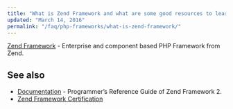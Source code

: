 ```yaml
---
title: "What is Zend Framework and what are some good resources to learn it?"
updated: "March 14, 2016"
permalink: "/faq/php-frameworks/what-is-zend-framework/"
---
```


[Zend Framework](http://framework.zend.com/) - Enterprise and component based
PHP Framework from Zend.

## See also

* [Documentation](http://framework.zend.com/manual/current/en/index.html) - Programmer’s
  Reference Guide of Zend Framework 2.
* [Zend Framework Certification](http://www.zend.com/en/services/certification/framework)
